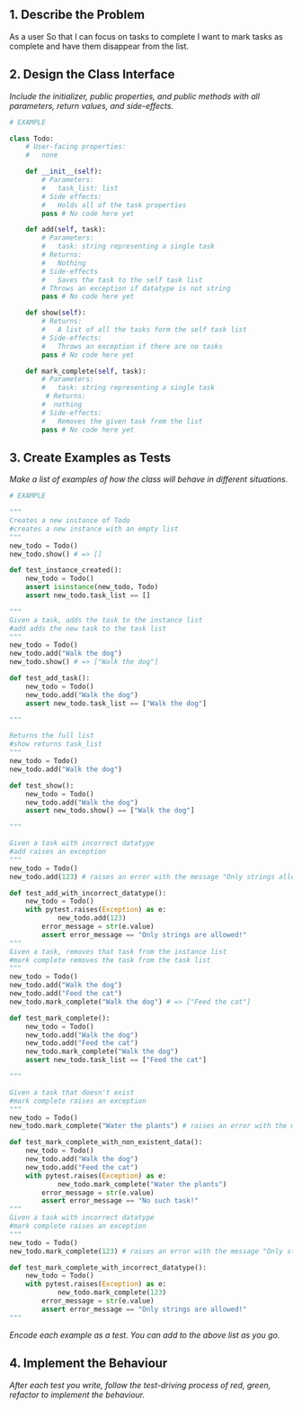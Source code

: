 ## 1. Describe the Problem

As a user
So that I can focus on tasks to complete
I want to mark tasks as complete and have them disappear from the list.

## 2. Design the Class Interface

_Include the initializer, public properties, and public methods with all parameters, return values, and side-effects._

```python
# EXAMPLE

class Todo:
    # User-facing properties:
    #   none

    def __init__(self):
        # Parameters:
        #   task_list: list
        # Side effects:
        #   Holds all of the task properties
        pass # No code here yet

    def add(self, task):
        # Parameters:
        #   task: string representing a single task
        # Returns:
        #   Nothing
        # Side-effects
        #   Saves the task to the self task list
        # Throws an exception if datatype is not string
        pass # No code here yet

    def show(self):
        # Returns:
        #   A list of all the tasks form the self task list
        # Side-effects:
        #   Throws an exception if there are no tasks
        pass # No code here yet

    def mark_complete(self, task):
        # Parameters:
        #   task: string representing a single task
         # Returns:
        #  nothing
        # Side-effects:
        #   Removes the given task from the list
        pass # No code here yet
```

## 3. Create Examples as Tests

_Make a list of examples of how the class will behave in different situations._

``` python
# EXAMPLE

"""
Creates a new instance of Todo
#creates a new instance with an empty list
"""
new_todo = Todo()
new_todo.show() # => []

def test_instance_created():
    new_todo = Todo()
    assert isinstance(new_todo, Todo)
    assert new_todo.task_list == []

"""
Given a task, adds the task to the instance list
#add adds the new task to the task list
"""
new_todo = Todo()
new_todo.add("Walk the dog")
new_todo.show() # => ["Walk the dog"]

def test_add_task():
    new_todo = Todo()
    new_todo.add("Walk the dog")
    assert new_todo.task_list == ["Walk the dog"]

"""

Returns the full list
#show returns task_list
"""
new_todo = Todo()
new_todo.add("Walk the dog")

def test_show():
    new_todo = Todo()
    new_todo.add("Walk the dog")
    assert new_todo.show() == ["Walk the dog"]

"""

Given a task with incorrect datatype
#add raises an exception
"""
new_todo = Todo()
new_todo.add(123) # raises an error with the message "Only strings allowed!"

def test_add_with_incorrect_datatype():
    new_todo = Todo()
    with pytest.raises(Exception) as e:
            new_todo.add(123)
        error_message = str(e.value)
        assert error_message == "Only strings are allowed!"
"""
Given a task, removes that task from the instance list
#mark complete removes the task from the task list
"""
new_todo = Todo()
new_todo.add("Walk the dog")
new_todo.add("Feed the cat")
new_todo.mark_complete("Walk the dog") # => ["Feed the cat"]

def test_mark_complete():
    new_todo = Todo()
    new_todo.add("Walk the dog")
    new_todo.add("Feed the cat")
    new_todo.mark_complete("Walk the dog")
    assert new_todo.task_list == ["Feed the cat"]

"""

Given a task that doesn't exist
#mark complete raises an exception
"""
new_todo = Todo()
new_todo.mark_complete("Water the plants") # raises an error with the message "No such task!"

def test_mark_complete_with_non_existent_data():
    new_todo = Todo()
    new_todo.add("Walk the dog")
    new_todo.add("Feed the cat")
    with pytest.raises(Exception) as e:
            new_todo.mark_complete("Water the plants")
        error_message = str(e.value)
        assert error_message == "No such task!"
"""
Given a task with incorrect datatype
#mark complete raises an exception
"""
new_todo = Todo()
new_todo.mark_complete(123) # raises an error with the message "Only strings allowed!"

def test_mark_complete_with_incorrect_datatype():
    new_todo = Todo()
    with pytest.raises(Exception) as e:
            new_todo.mark_complete(123)
        error_message = str(e.value)
        assert error_message == "Only strings are allowed!"
"""
```



_Encode each example as a test. You can add to the above list as you go._

## 4. Implement the Behaviour

_After each test you write, follow the test-driving process of red, green, refactor to implement the behaviour._

